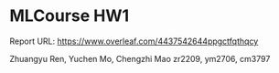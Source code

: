 # MLCourse HW1

Report URL: https://www.overleaf.com/4437542644ppgctfqthqcy


Zhuangyu Ren, Yuchen Mo, Chengzhi Mao
zr2209, ym2706, cm3797
